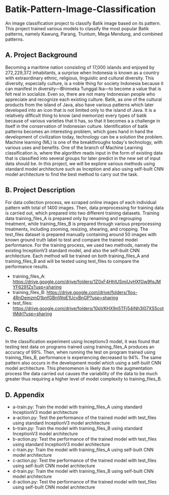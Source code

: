 # Batik-Pattern-Image-Classification
An image classification project to classify Batik image based on its pattern. This project trained various models to classify the most popular Batik patterns, namely Kawung, Parang, Truntum, Mega Mendung, and combined patterns.

## A. Project Background
Becoming a maritime nation consisting of 17,000 islands and enjoyed by 272,229,372 inhabitants, a surprise when Indonesia is known as a country with extraordinary ethnic, religious, linguistic and cultural diversity. This diversity, especially culture, is a noble thing for society Indonesia because it can manifest in diversity—Bhinneka Tunggal Ika—to become a value that is felt real in socialize. Even so, there are not many Indonesian people who appreciate and recognize each existing culture. Batik, as one of the cultural products from the island of Java, also have various patterns which later developed into an icon that is not limited only to the island of Java. It is a relatively difficult thing to know (and memorize) every types of batik because of various varieties that it has, so that it becomes a a challenge in itself in the conservation of Indonesian culture. Identification of batik patterns becomes an interesting problem, which goes hand in hand the development of civilization today, technology can be a solution the problem. Machine learning (ML) is one of the breakthroughs today's technology, with various uses and benefits. One of the branch of Machine Learning classification is, where the algorithm reads input in the form of existing data that is classified into several groups for later predict in the new set of input data should be. In this project, we will be explore various methods using standard model architecture such as Inception and also using self-built CNN model architecture to find the best method to carry out the task.

## B. Project Description
For data collection process, we scraped online images of each individual pattern with total of 1400 images. Then, data preprocessing for training data is carried out, which prepared into two different training datasets. Training data training_files_A is prepared only by renaming and regrouping treatment, while training_files_B is prepared through various preprocessing treatments, including zooming, resizing, shearing, and cropping. The test_files dataset is prepared manually containing around 50 images with known ground truth label to test and compare the trained model performance. For the training process, we used two methods, namely the existing InceptionV3 standard model, and also the self-built CNN architecture. Each method will be trained on both training_files_A and training_files_B and will be tested using test_files to compare the performance results.

- training_files_A: https://drive.google.com/drive/folders/1Z0xF4HhIUSmiUvHXfGw9fqJMYF6291Zs?usp=sharing
- training_files_B: https://drive.google.com/drive/folders/1Ios-4RnDemzmD1bnfGBnIWqE1UcvBnGP?usp=sharing
- test_files: https://drive.google.com/drive/folders/10pVKHX9n5TFj54iNh3l07XS5cottMdrl?usp=sharing

## C. Results
In the classification experiment using Inceptionv3 model, it was found that testing test data on programs trained using training_files_A produces an accuracy of 99%. Then, when running the test on program trained using training_files_B, performance is experiencing decreased to 94%. The same pattern also occurs in the development model which using a self-built CNN model architecture. This phenomenon is likely due to the augmentation process the data carried out causes the variability of the data to be much greater thus requiring a higher level of model complexity to training_files_B.

## D. Appendix
- a-train.py: Train the model with training_files_A using standard InceptionV3 model architecture
- a-action.py: Test the performance of the trained model with test_files using standard InceptionV3 model architecture
- b-train.py: Train the model with training_files_B using standard InceptionV3 model architecture
- b-action.py: Test the performance of the trained model with test_files using standard InceptionV3 model architecture
- c-train.py: Train the model with training_files_A using self-built CNN model architecture
- c-action.py: Test the performance of the trained model with test_files using self-built CNN model architecture
- d-train.py: Train the model with training_files_B using self-built CNN model architecture
- d-action.py: Test the performance of the trained model with test_files using self-built CNN model architecture
